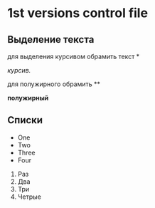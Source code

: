  # 1st versions control file

  ## Выделение текста

  для выделения курсивом обрамить текст *
  
  *курсив.*

 для полужирного обрамить ** 
 
 **полужирный**
 
 ## Списки
  * One
  * Two
  * Three
  * Four
  1. Раз
  2. Два
  3. Три
  4. Четрые

